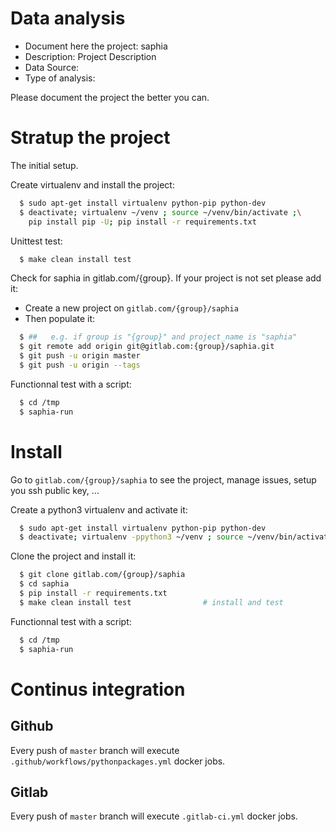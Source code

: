 # Data analysis
- Document here the project: saphia
- Description: Project Description
- Data Source:
- Type of analysis:

Please document the project the better you can.

# Stratup the project

The initial setup.

Create virtualenv and install the project:
```bash
  $ sudo apt-get install virtualenv python-pip python-dev
  $ deactivate; virtualenv ~/venv ; source ~/venv/bin/activate ;\
    pip install pip -U; pip install -r requirements.txt
```

Unittest test:
```bash
  $ make clean install test
```

Check for saphia in gitlab.com/{group}.
If your project is not set please add it:

- Create a new project on `gitlab.com/{group}/saphia`
- Then populate it:

```bash
  $ ##   e.g. if group is "{group}" and project_name is "saphia"
  $ git remote add origin git@gitlab.com:{group}/saphia.git
  $ git push -u origin master
  $ git push -u origin --tags
```

Functionnal test with a script:
```bash
  $ cd /tmp
  $ saphia-run
```
# Install
Go to `gitlab.com/{group}/saphia` to see the project, manage issues,
setup you ssh public key, ...

Create a python3 virtualenv and activate it:
```bash
  $ sudo apt-get install virtualenv python-pip python-dev
  $ deactivate; virtualenv -ppython3 ~/venv ; source ~/venv/bin/activate
```

Clone the project and install it:
```bash
  $ git clone gitlab.com/{group}/saphia
  $ cd saphia
  $ pip install -r requirements.txt
  $ make clean install test                # install and test
```
Functionnal test with a script:
```bash
  $ cd /tmp
  $ saphia-run
``` 

# Continus integration
## Github 
Every push of `master` branch will execute `.github/workflows/pythonpackages.yml` docker jobs.
## Gitlab
Every push of `master` branch will execute `.gitlab-ci.yml` docker jobs.
